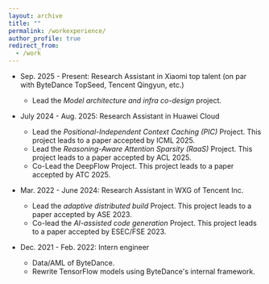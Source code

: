 ```yaml
---
layout: archive
title: ""
permalink: /workexperience/
author_profile: true
redirect_from:
  - /work
---
```


* Sep. 2025 - Present: Research Assistant in Xiaomi top talent (on par with ByteDance TopSeed, Tencent Qingyun, etc.)
  * Lead the *Model architecture and infra co-design* project.

* July 2024 - Aug. 2025: Research Assistant in Huawei Cloud
  * Lead the *Positional-Independent Context Caching (PIC)* Project. This project leads to a paper accepted by ICML 2025.
  * Lead the *Reasoning-Aware Attention Sparsity (RaaS)* Project. This project leads to a paper accepted by ACL 2025.
  * Co-Lead the DeepFlow Project. This project leads to a paper accepted by ATC 2025.

* Mar. 2022 - June 2024: Research Assistant in WXG of Tencent Inc.
  * Lead the *adaptive distributed build* Project. This project leads to a paper accepted by ASE 2023.
  * Co-lead the *AI-assisted code generation* Project. This project leads to a paper accepted by ESEC/FSE 2023.

* Dec. 2021 - Feb. 2022: Intern engineer
  * Data/AML of ByteDance.
  * Rewrite TensorFlow models using ByteDance's internal framework.



